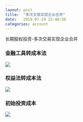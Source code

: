 ```yaml
---
layout: post
title:  "多次交易实现企业合并"
date:   2019-07-29 15:40:56
categories: account
---
```



长期股权投资-多次交易实现企业合并


### 金融工具转成本法
![]({{site.url}}/assets/images/blog/07_qyhb_jrgj.png)

### 权益法转成本法
![]({{site.url}}/assets/images/blog/07_qyhb_jrgj.png)

### 初始投资成本
![]({{site.url}}/assets/images/blog/07_cqgqtz_cscb.png)
















